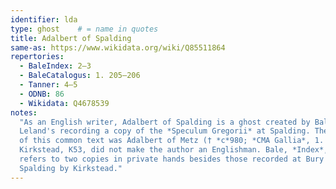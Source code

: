```yaml
---
identifier: lda
type: ghost    # = name in quotes
title: Adalbert of Spalding
same-as: https://www.wikidata.org/wiki/Q85511864
repertories:
  - BaleIndex: 2–3
  - BaleCatalogus: 1. 205–206
  - Tanner: 4–5
  - ODNB: 86
  - Wikidata: Q4678539
notes:
  "As an English writer, Adalbert of Spalding is a ghost created by Bale out of
  Leland's recording a copy of the *Speculum Gregorii* at Spalding. The compiler
  of this common text was Adalbert of Metz († *c*980; *CMA Gallia*, 1. 13–15).
  Kirkstead, K53, did not make the author an Englishman. Bale, *Index*, 2–3,
  refers to two copies in private hands besides those recorded at Bury and 
  Spalding by Kirkstead."
---
```

